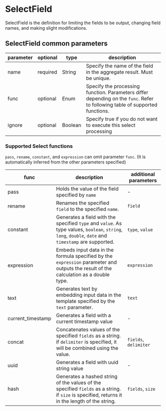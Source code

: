 # SelectField

SelectField is the definition for limiting the fields to be output, changing field names, and making slight modifications.

## SelectField common parameters

| parameter | optional | type    | description                                                                                                                  |
|-----------|----------|---------|------------------------------------------------------------------------------------------------------------------------------|
| name      | required | String  | Specify the name of the field in the aggregate result. Must be unique.                                                       |
| func      | optional | Enum    | Specify the processing function. Parameters differ depending on the `func`. Refer to following table of supported functions. |
| ignore    | optional | Boolean | Specify true if you do not want to execute this select processing                                                            |

### Supported Select functions

`pass`, `rename`, `constant`, and `expression` can omit parameter `func`.
(It is automatically inferred from the other parameters specified)

| func              | description                                                                                                                                           | additional parameters |
|-------------------|-------------------------------------------------------------------------------------------------------------------------------------------------------|-----------------------|
| pass              | Holds the value of the field specified by `name`                                                                                                      | -                     |
| rename            | Renames the specified `field` to the specified `name`.                                                                                                | `field`               |
| constant          | Generates a field with the specified `type` and `value`. As type values, `boolean`, `string`, `long`, `double`, `date` and `timestamp` are supported. | `type`, `value`       |
| expression        | Embeds input data in the formula specified by the `expression` parameter and outputs the result of the calculation as a double type.                  | `expression`          |
| text              | Generates text by embedding input data in the template specified by the `text` parameter.                                                             | `text`                |
| current_timestamp | Generates a field with a current timestamp value                                                                                                      | -                     |
| concat            | Concatenates values of the specified `fields` as a string. if `delimiter` is specified, it will be combined using the value.                          | `fields`, `delimiter` |
| uuid              | Generates a field with uuid string value                                                                                                              | -                     |
| hash              | Generates a hashed string of the values of the specified `fields` as a string. if `size` is specified, returns it in the length of the string.        | `fields`, `size`      |
